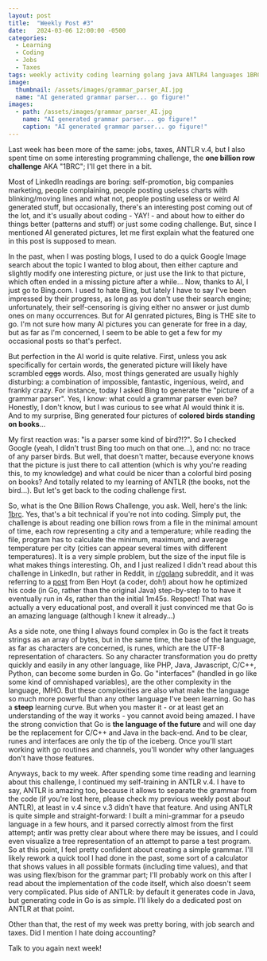 ```yaml
---
layout: post
title:  "Weekly Post #3"
date:   2024-03-06 12:00:00 -0500
categories:
  - Learning
  - Coding
  - Jobs
  - Taxes
tags: weekly activity coding learning golang java ANTLR4 languages 1BRC
image:
  thumbnail: /assets/images/grammar_parser_AI.jpg
  name: "AI generated grammar parser... go figure!"
images:
  - path: /assets/images/grammar_parser_AI.jpg
    name: "AI generated grammar parser... go figure!"
    caption: "AI generated grammar parser... go figure!"
---
```

Last week has been more of the same: jobs, taxes, ANTLR v.4, but I also spent time on some interesting programming
challenge, the **one billion row challenge** AKA "1BRC"; I'll get there in a bit.

Most of LinkedIn readings are boring: self-promotion, big companies marketing, people complaining,
people posting useless charts with blinking/moving lines and what not, people posting useless or weird AI
generated stuff, but occasionally, there's an interesting post coming out of the lot, and it's
usually about coding - YAY! - and about how to either do things better (patterns and stuff) or
just some coding challenge. But, since I mentioned AI generated pictures, let me first explain what the featured one in this post
is supposed to mean.

In the past, when I was posting blogs, I used to do a quick Google Image search about the topic I
wanted to blog about, then either capture and slightly modify one interesting picture, or just use
the link to that picture, which often ended in a missing picture after a while... Now, thanks to AI,
I just go to Bing.com. I used to hate Bing, but lately I have to say I've been impressed by their
progress, as long as you don't use their search engine; unfortunately, their self-censoring is giving
either no answer or just dumb ones on many occurrences. But for AI genrated pictures, Bing is THE
site to go. I'm not sure how many AI pictures you can generate for free in a day, but as far as I'm
concerned, I seem to be able to get a few for my occasional posts so that's perfect.

But perfection in the AI world is quite relative. First, unless you ask specifically for certain words,
the generated picture will likely have scrambled <s>eggs</s> words. Also, most things generated are
usually highly disturbing: a combination of impossible, fantastic, ingenious, weird, and frankly crazy.
For instance, today I asked Bing to generate the "picture of a grammar parser". Yes, I know: what 
could a grammar parser even be? Honestly, I don't know, but I was curious to see what AI would think
it is. And to my surprise, Bing generated four pictures of **colored birds standing on books**...

My first reaction was: "is a parser some kind of bird?!?". So I checked Google (yeah, I didn't trust
Bing too much on that one...), and no: no trace of any parser birds. But well, that doesn't matter,
because everyone knows that the picture is just there to call attention (which is why you're reading
this, to my knowledge) and what could be nicer than a colorful bird posing on books? And totally related
to my learning of ANTLR (the books, not the bird...). But let's get back to the coding challenge first.

So, what is the One Billion Rows Challenge, you ask. Well, here's the link: [1brc][1brc]. Yes, that's a
bit technical if you're not into coding. Simply put, the challenge is about reading one billion rows from
a file in the minimal amount of time, each row representing a city and a temperature; while reading the
file, program has to calculate the minimum, maximum, and average temperature per city (cities can appear
several times with different temperatures). It is a very simple problem, but the size of the input
file is what makes things interesting. Oh, and I just realized I didn't read about this challenge in
LinkedIn, but rather in Reddit, in [r/golang][r/golang] subreddit, and it was referring to a [post][BenHoyt] from
Ben Hoyt (a coder, doh!) about how he optimized his code (in Go, rather than the original Java) step-by-step to
to have it eventually run in 4s, rather than the initial 1m45s. Respect! That was actually a very educational
post, and overall it just convinced me that Go is an amazing language (although I knew it already...)

As a side note, one thing I always found complex in Go is the fact it treats strings as an array of
bytes, but in the same time, the base of the language, as far as characters are concerned, is runes,
which are the UTF-8 representation of characters. So any character transformation you do pretty quickly
and easily in any other language, like PHP, Java, Javascript, C/C++, Python, can become some burden in
Go. Go "interfaces" (handled in go like some kind of omnishaped variables), are the other complexity in
the language, IMHO. But these complexities are also what make the language so much more powerful than
any other language I've been learning. Go has a **steep** learning curve. But when you master it - or
at least get an understanding of the way it works - you cannot avoid being amazed. I have the strong
conviction that Go is **the language of the future** and will one day be the replacement for C/C++ and
Java in the back-end. And to be clear, runes and interfaces are only the tip of the iceberg. Once you'll
start working with go routines and channels, you'll wonder why other languages don't have those features.

Anyways, back to my week. After spending some time reading and learning about this challenge, I continued
my self-training in ANTLR v.4. I have to say, ANTLR is amazing too, because it allows to separate the
grammar from the code (if you're lost here, please check my previous weekly post about ANTLR), at least in
v.4 since v.3 didn't have that feature. And using ANTLR is quite simple and straight-forward: I built a
mini-grammar for a pseudo language in a few hours, and it parsed correctly almost from the first attempt;
antlr was pretty clear about where there may be issues, and I could even visualize a tree representation 
of an attempt to parse a test program. So at this point, I feel pretty confident about creating a simple
grammar. I'll likely rework a quick tool I had done in the past, some sort of a calculator that shows
values in all possible formats (including time values), and that was using flex/bison for the grammar part;
I'll probably work on this after I read about the implementation of the code itself, which also doesn't
seem very complicated. Plus side of ANTLR: by default it generates code in Java, but generating code in
Go is as simple. I'll likely do a dedicated post on ANTLR at that point.

Other than that, the rest of my week was pretty boring, with job search and taxes. Did I mention I
hate doing accounting?

Talk to you again next week!


[1brc]: https://github.com/gunnarmorling/1brc
[r/golang]: https://www.reddit.com/r/golang/
[BenHoyt]: https://benhoyt.com/writings/go-1brc/


